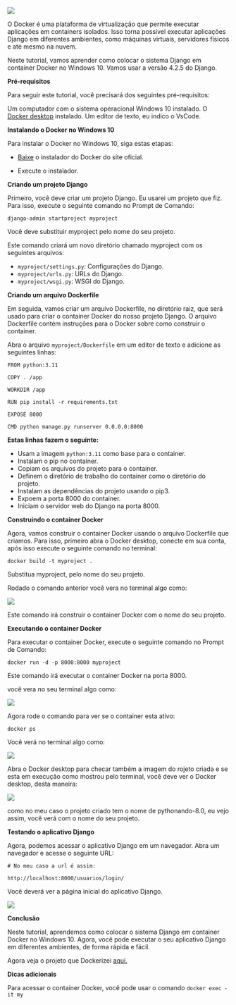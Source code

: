 ![](https://miro.medium.com/v2/resize:fit:954/1*Q3tWc2vG2cNbMpviHiL2oA.png)

O Docker é uma plataforma de virtualização que permite executar aplicações em containers isolados. Isso torna possível executar aplicações Django em diferentes ambientes, como máquinas virtuais, servidores físicos e até mesmo na nuvem.

Neste tutorial, vamos aprender como colocar o sistema Django em container Docker no Windows 10. Vamos usar a versão 4.2.5 do Django.

**Pré-requisitos**

Para seguir este tutorial, você precisará dos seguintes pré-requisitos:

Um computador com o sistema operacional Windows 10 instalado.
O [Docker desktop](https://www.docker.com/products/docker-desktop/) instalado.
Um editor de texto, eu indico o VsCode.

**Instalando o Docker no Windows 10**

Para instalar o Docker no Windows 10, siga estas etapas:

- [Baixe](https://www.docker.com/products/docker-desktop/) o instalador do Docker do site oficial.

- Execute o instalador.


**Criando um projeto Django**

Primeiro, você deve criar um projeto Django. Eu usarei um projeto que fiz. Para isso, execute o seguinte comando no Prompt de Comando:

```
django-admin startproject myproject
```
Você deve substituir myproject pelo nome do seu projeto.

Este comando criará um novo diretório chamado myproject com os seguintes arquivos:

- `myproject/settings.py`: Configurações do Django.
- `myproject/urls.py`: URLs do Django.
- `myproject/wsgi.py`: WSGI do Django.

**Criando um arquivo Dockerfile**

Em seguida, vamos criar um arquivo Dockerfile, no diretório raiz, que será usado para criar o container Docker do nosso projeto Django. O arquivo Dockerfile contém instruções para o Docker sobre como construir o container.

Abra o arquivo `myproject/Dockerfile` em um editor de texto e adicione as seguintes linhas:


```
FROM python:3.11

COPY . /app

WORKDIR /app

RUN pip install -r requirements.txt

EXPOSE 8000

CMD python manage.py runserver 0.0.0.0:8000
```
**Estas linhas fazem o seguinte:**

- Usam a imagem `python:3.11` como base para o container.
- Instalam o pip no container.
- Copiam os arquivos do projeto para o container.
- Definem o diretório de trabalho do container como o diretório do projeto.
- Instalam as dependências do projeto usando o pip3.
- Expoem a porta 8000 do container.
- Iniciam o servidor web do Django na porta 8000.

**Construindo o container Docker**

Agora, vamos construir o container Docker usando o arquivo Dockerfile que criamos. Para isso, primeiro abra o Docker desktop, conecte em sua conta, após isso execute o seguinte comando no terminal:

```
docker build -t myproject .
```
Substitua myproject, pelo nome do seu projeto.

Rodado o comando anterior você vera no terminal algo como:

![](https://i.postimg.cc/TP7D1JVh/build-dck.png)

Este comando irá construir o container Docker com o nome do seu projeto.

**Executando o container Docker**

Para executar o container Docker, execute o seguinte comando no Prompt de Comando:

```
docker run -d -p 8000:8000 myproject
```
Este comando irá executar o container Docker na porta 8000.

você vera no seu terminal algo como:

![](https://i.postimg.cc/K8N2n9sc/run.png)

Agora rode o comando para ver se o container esta ativo:

```
docker ps
```

Você verá no terminal algo como:

![](https://i.postimg.cc/hjC8TqV8/ps.png)

Abra o Docker desktop para checar também a imagem do rojeto criada e se esta em execução como mostrou pelo terminal, você deve ver o Docker desktop, desta maneira:

![](https://i.postimg.cc/rs1WV0qp/desktop-dck.png)

como no meu caso o projeto criado tem o nome de pythonando-8.0, eu vejo assim, você verá com o nome do seu projeto.

**Testando o aplicativo Django**

Agora, podemos acessar o aplicativo Django em um navegador. Abra um navegador e acesse o seguinte URL:


```
# No meu caso a url é assim:

http://localhost:8000/usuarios/login/
```

Você deverá ver a página inicial do aplicativo Django.

![](https://i.postimg.cc/L6fT05fh/login.png)

**Conclusão**

Neste tutorial, aprendemos como colocar o sistema Django em container Docker no Windows 10. Agora, você pode executar o seu aplicativo Django em diferentes ambientes, de forma rápida e fácil.

Agora veja o projeto que Dockerizei [aqui.](https://github.com/Lucas-Ed/pythonando-8.0)

**Dicas adicionais**

Para acessar o container Docker, você pode usar o comando `docker exec -it my`